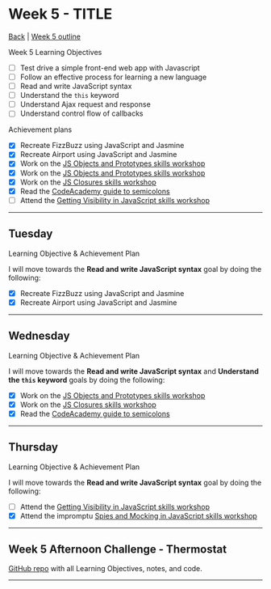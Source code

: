 # Week 5 - TITLE

[Back](README.md) | [Week 5 outline](https://github.com/makersacademy/course/blob/master/week_outlines.md#week-5)

Week 5 Learning Objectives

- [ ] Test drive a simple front-end web app with Javascript
- [ ] Follow an effective process for learning a new language
- [ ] Read and write JavaScript syntax
- [ ] Understand the `this` keyword
- [ ] Understand Ajax request and response
- [ ] Understand control flow of callbacks

Achievement plans

- [x] Recreate FizzBuzz using JavaScript and Jasmine
- [x] Recreate Airport using JavaScript and Jasmine
- [x] Work on the [JS Objects and Prototypes skills workshop]
- [x] Work on the [JS Objects and Prototypes skills workshop]
- [x] Work on the [JS Closures skills workshop]
- [x] Read the [CodeAcademy guide to semicolons]
- [ ] Attend the [Getting Visibility in JavaScript skills workshop]

---

## Tuesday

Learning Objective & Achievement Plan

I will move towards the **Read and write JavaScript syntax** goal by doing the following:

- [x] Recreate FizzBuzz using JavaScript and Jasmine
- [x] Recreate Airport using JavaScript and Jasmine

---

## Wednesday

Learning Objective & Achievement Plan

I will move towards the **Read and write JavaScript syntax** and **Understand the `this` keyword** goals by doing the following:

- [x] Work on the [JS Objects and Prototypes skills workshop]
- [x] Work on the [JS Closures skills workshop]
- [x] Read the [CodeAcademy guide to semicolons]

---

## Thursday

Learning Objective & Achievement Plan

I will move towards the **Read and write JavaScript syntax** goal by doing the following:

- [ ] Attend the [Getting Visibility in JavaScript skills workshop]
- [x] Attend the impromptu [Spies and Mocking in JavaScript skills workshop]

---


## Week 5 Afternoon Challenge - Thermostat

[GitHub repo]() with all Learning Objectives, notes, and code.

---
<!--

## Retrospective

### Achievements this week

- [ ] Build a simple web app
- [ ] Follow an effective debugging process for web applications
- [ ] Explain the basics of how the web works (e.g. request/response, HTTP, HTML, CSS)
- [ ] Explain the MVC pattern

### Score: z

#### Reasons for Score

- First reason

### Material to re-cover

- First material

---

## Week 5 Weekend Challenge - WEEKENDCHALLENGE

[GitHub repo]() with all Learning Objectives, notes, and code.

---
-->

<!-- Links -->

<!-- From Week 1 -->

[First day intro]: Intro_first_day.md
[TDD process skills workshop]: ../skills_workshops/TDD_process.md
[Debugging skills workshop]: ../skills_workshops/debugging.md
[Mocking skills workshop]: ../skills_workshops/mocking.md
[Test Driving practical]: ../skills_workshops/test_driving_practice.md

<!-- From week 2 -->

[Code Review skills workshop]: ../skills_workshops/code_review.md
[Process Review workshop]: ../process_workshop.md
[Domain Modelling skills workshop]: ../skills_workshops/domain_modelling.md
[Feedback skills workshop]: ../skills_workshops/feedback.md
[Mocking with RSpec practical]: ../skills_workshops/mocking_with_rspec.md
[Refactoring skills workshop]: ../skills_workshops/refactoring.md
[Concretes and Abstracts skills workshop]: ../skills_workshops/concretes_and_abstracts.md
[Delegation skills workshop]: ../skills_workshops/delegation.md

<!-- From week 3 -->

[Servers 1 skills workshop]: ../skills_workshops/servers_1.md
[Servers 2 skills workshop]: ../skills_workshops/servers_2.md
[Clients 1 skills workshop]: ../skills_workshops/clients_1.md
[Process modelling skills workshop]: ../skills_workshops/http_modelling.md
[Birthday Greeter App skills workshop]: ../skills_workshops/birthday_greeter_app.md
[Empathy EQ workshop]: ../skills_workshops/empathy.md
[Debugging 2 skills workshop]: ../skills_workshops/debugging_2.md
[Debugging a Rack App skills workshop]: ../skills_workshops/debugging_a_rack_app.md

<!-- From week 4 -->

[Illustrated Intro to Databases]: https://illustrated.dev/databases
[SQLZoo]: ../skills_workshops/sqlzoo.md
[Development Environments pill]: https://github.com/makersacademy/course/blob/master/pills/development_environments.md
[Class methods and Instance Methods article]: https://hackmd.io/sOCjb8IcSIaPvT54SXBb3Q
[REST Game skills workshop]: ../skills_workshops/REST_game.md
[Database Domain Modelling skills workshop]: ../skills_workshops/database_domain_modelling.md
[Diary App skills workshop]: ../skills_workshops/diary_app.md

<!-- New in Week 5 -->

[JS Objects and Prototypes skills workshop]: ../skills_workshops/js_objects_prototypes.md
[JS Closures skills workshop]: ../skills_workshops/js_closures.md
[CodeAcademy guide to semicolons]: https://news.codecademy.com/your-guide-to-semicolons-in-javascript/
[Getting Visibility in JavaScript skills workshop]: ../skills_workshops/visibility_javascript.md
[Spies and Mocking in JavaScript skills workshop]: ../skills_workshops/spies_mocking_javascript.md